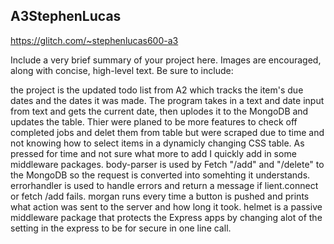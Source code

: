 
## A3StephenLucas

https://glitch.com/~stephenlucas600-a3

Include a very brief summary of your project here. Images are encouraged, along with concise, high-level text. Be sure to include:

the project is the updated todo list from A2 which tracks the item's due dates and the dates it was made. 
The program takes in a text and date input from text and gets the current date, then uplodes it to the MongoDB and updates the table. 
Thier were planed to be more features to check off completed jobs and delet them from table but were scraped due to time and not knowing how to select items in a dynamicly changing CSS table.
As pressed for time and not sure what more to add I quickly add in some middleware packages. body-parser is used by Fetch "/add" and "/delete" to the MongoDB so the request is converted into somehting it understands.
errorhandler is used to handle errors and return a message if lient.connect or fetch /add fails. 
morgan runs every time a button is pushed and prints what action was sent to the server and how long it took.
helmet is a passive middleware package that protects the Express apps by changing alot of the setting in the express to be for secure in one line call.

